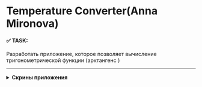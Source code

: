 # Temperature Converter(Anna Mironova)

#### :white_check_mark: TASK: 
Разработать приложение, которое позволяет вычисление тригонометрической функции (арктангенс )
____


<details>
  <summary><b>Скрины приложения</b></summary>

![Image alt](https://github.com/mirai8re/BSU/blob/main/AndroidApp/i1.png)

![Image alt](https://github.com/mirai8re/BSU/blob/main/AndroidApp/i2.png)
 </details>






